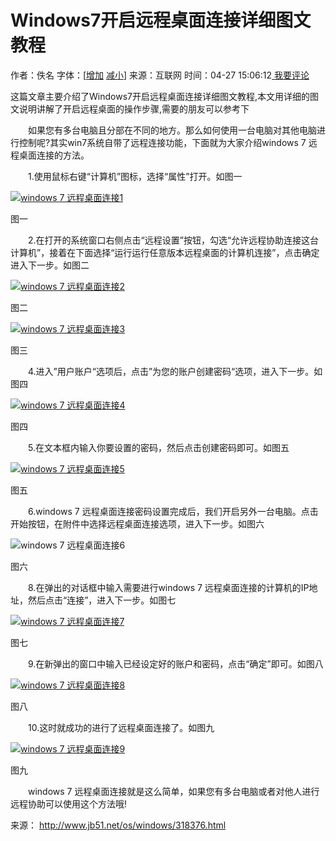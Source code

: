 # Windows7开启远程桌面连接详细图文教程

作者：佚名 字体：[[增加]() [减小]()] 来源：互联网 时间：04-27 15:06:12[ 我要评论](http://www.jb51.net/os/windows/318376.html#comments)

这篇文章主要介绍了Windows7开启远程桌面连接详细图文教程,本文用详细的图文说明讲解了开启远程桌面的操作步骤,需要的朋友可以参考下

　　如果您有多台电脑且分部在不同的地方。那么如何使用一台电脑对其他电脑进行控制呢?其实win7系统自带了远程连接功能，下面就为大家介绍windows 7 远程桌面连接的方法。

　　1.使用鼠标右键“计算机”图标，选择“属性”打开。如图一

[![windows 7 远程桌面连接1](image-201711081510/0.3845639480277896.png)](http://files.jb51.net/file_images/article/201504/2015042715072725.jpg)

图一

　　2.在打开的系统窗口右侧点击“远程设置”按钮，勾选“允许远程协助连接这台计算机”，接着在下面选择“运行运行任意版本远程桌面的计算机连接”，点击确定进入下一步。如图二

[![windows 7 远程桌面连接2](image-201711081510/0.7256956384517252.png)](http://files.jb51.net/file_images/article/201504/2015042715072726.jpg) 

图二

 

[![windows 7 远程桌面连接3](image-201711081510/0.346068566897884.png)](http://files.jb51.net/file_images/article/201504/2015042715072727.jpg) 

图三

　　4.进入”用户账户“选项后，点击”为您的账户创建密码“选项，进入下一步。如图四

[![windows 7 远程桌面连接4](image-201711081510/0.5546703694853932.png)](http://files.jb51.net/file_images/article/201504/2015042715072728.jpg) 

图四

 

　　5.在文本框内输入你要设置的密码，然后点击创建密码即可。如图五

[![windows 7 远程桌面连接5](image-201711081510/0.5606036116369069.png)](http://files.jb51.net/file_images/article/201504/2015042715072729.jpg) 

图五

 

　　6.windows 7 远程桌面连接密码设置完成后，我们开启另外一台电脑。点击开始按钮，在附件中选择远程桌面连接选项，进入下一步。如图六

![windows 7 远程桌面连接6](image-201711081510/0.6380926603451371.png) 

图六

 

　　8.在弹出的对话框中输入需要进行windows 7 远程桌面连接的计算机的IP地址，然后点击“连接”，进入下一步。如图七

[![windows 7 远程桌面连接7](image-201711081510/0.9537340847309679.png)](http://files.jb51.net/file_images/article/201504/2015042715072731.jpg) 

图七

 

　　9.在新弹出的窗口中输入已经设定好的账户和密码，点击“确定”即可。如图八

[![windows 7 远程桌面连接8](image-201711081510/0.7488211512099952.png)](http://files.jb51.net/file_images/article/201504/2015042715072732.jpg) 

图八

 

　　10.这时就成功的进行了远程桌面连接了。如图九

[![windows 7 远程桌面连接9](image-201711081510/0.3033327660523355.png)](http://files.jb51.net/file_images/article/201504/2015042715072733.jpg) 

图九

 

　　windows 7 远程桌面连接就是这么简单，如果您有多台电脑或者对他人进行远程协助可以使用这个方法哦!

来源： <http://www.jb51.net/os/windows/318376.html>